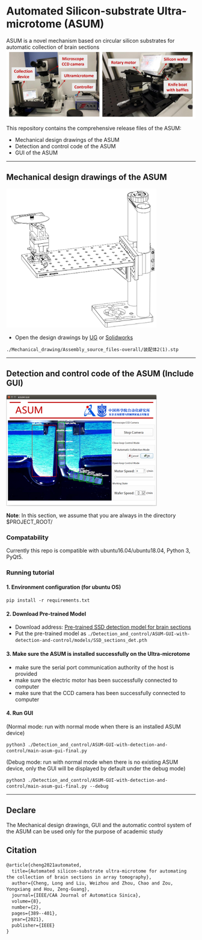 # Automated Silicon-substrate Ultra-microtome (ASUM) 
ASUM is a novel mechanism based on circular silicon substrates for automatic collection of brain sections
<img src="./show_pics/ASUM_PIC.png" width="600px">


This repository contains the comprehensive release files of the ASUM:
- Mechanical design drawings of the ASUM
- Detection and control code of the ASUM 
- GUI of the ASUM

----

## Mechanical design drawings of the ASUM
<!-- ![alt](./show_pics/ASUM_mecha.png) -->
<img src="./show_pics/ASUM_mecha.png" width="400px">

- Open the design drawings by [UG](https://www.plm.automation.siemens.com/global/en/products/nx/) or [Solidworks](https://www.solidworks.com/zh-hans)
```
./Mechanical_drawing/Assembly_source_files-overall/装配体2(1).stp
```



----

## Detection and control code of the ASUM (Include GUI)
<img src="./show_pics/GUI2.png" width="400px">

**Note**: In this section, we assume that you are always in the directory $PROJECT_ROOT/

### Compatability
Currently this repo is compatible with ubuntu16.04/ubuntu18.04, Python 3, PyQt5.

### Running tutorial
#### 1. Environment configuration (for ubuntu OS)
```
pip install -r requirements.txt
```

#### 2. Download Pre-trained Model
  - Download address: [Pre-trained SSD detection model for brain sections](https://drive.google.com/file/d/1bxM01SwDm1i7HxVM0AG3kzNZ3eUrKP-M/view?usp=sharing)
  - Put the pre-trained model as `./Detection_and_control/ASUM-GUI-with-detection-and-control/models/SSD_sections_det.pth`

#### 3. Make sure the ASUM is installed successfully on the Ultra-microtome
  - make sure the serial port communication authority of the host is provided
  - make sure the electric motor has been successfully connected to computer
  - make sure that the CCD camera has been successfully connected to computer

#### 4. Run GUI 

(Normal mode: run with normal mode when there is an installed ASUM device)
```
python3 ./Detection_and_control/ASUM-GUI-with-detection-and-control/main-asum-gui-final.py
```
(Debug mode: run with normal mode when there is no existing ASUM device, only the GUI will be displayed by default under the debug mode)
```
python3 ./Detection_and_control/ASUM-GUI-with-detection-and-control/main-asum-gui-final.py --debug
```

----
## Declare
The Mechanical design drawings, GUI and the automatic control system of the ASUM can be used only for the purpose of academic study

## Citation
```
@article{cheng2021automated,
  title={Automated silicon-substrate ultra-microtome for automating the collection of brain sections in array tomography},
  author={Cheng, Long and Liu, Weizhou and Zhou, Chao and Zou, Yongxiang and Hou, Zeng-Guang},
  journal={IEEE/CAA Journal of Automatica Sinica},
  volume={8},
  number={2},
  pages={389--401},
  year={2021},
  publisher={IEEE}
}
```

